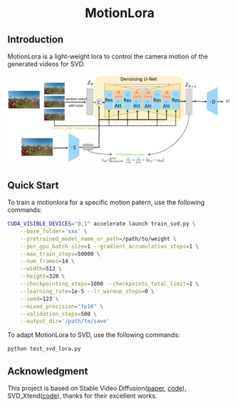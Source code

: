 <div align="center">
<h1>MotionLora</h1>

<!--Paper: ([arXiv:2405.14174](https://arxiv.org/abs/2405.14174))-->
</div>

## Introduction
MotionLora is a light-weight lora to control the camera motion of the generated videos for SVD. 

<p align="center">
  <img src="./assets/motionlora.jpg" width="800" />
</p>

## Quick Start


To train a motionlora for a specific motion patern, use the following commands:

```bash
CUDA_VISIBLE_DEVICES="0,1" accelerate launch train_svd.py \
    --base_folder='xxx' \
    --pretrained_model_name_or_path=/path/to/weight \
    --per_gpu_batch_size=1 --gradient_accumulation_steps=1 \
    --max_train_steps=50000 \
    --num_frames=14 \
    --width=512 \
    --height=320 \
    --checkpointing_steps=1000 --checkpoints_total_limit=1 \
    --learning_rate=1e-5 --lr_warmup_steps=0 \
    --seed=123 \
    --mixed_precision="fp16" \
    --validation_steps=500 \
    --output_dir='/path/to/save'
```

To adapt MotionLora to SVD, use the following commands:

```bash
python test_svd_lora.py
```

## Acknowledgment

This project is based on Stable Video Diffusion([paper](https://arxiv.org/abs/2311.15127), [code](https://github.com/Stability-AI/generative-models)), SVD_Xtend([code](https://github.com/pixeli99/SVD_Xtend)),
 thanks for their excellent works.
